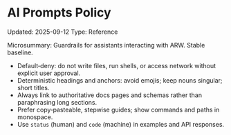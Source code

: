 # AI Prompts Policy
Updated: 2025-09-12
Type: Reference

Microsummary: Guardrails for assistants interacting with ARW. Stable baseline.

- Default‑deny: do not write files, run shells, or access network without explicit user approval.
- Deterministic headings and anchors: avoid emojis; keep nouns singular; short titles.
- Always link to authoritative docs pages and schemas rather than paraphrasing long sections.
- Prefer copy‑pasteable, stepwise guides; show commands and paths in monospace.
- Use `status` (human) and `code` (machine) in examples and API responses.

